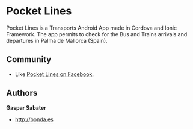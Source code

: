 Pocket Lines
============

Pocket Lines is a Transports Android App made in Cordova and Ionic Framework.
The app permits to check for the Bus and Trains arrivals and departures in Palma de Mallorca (Spain).


## Community
* Like [Pocket Lines on Facebook](https://www.facebook.com/PocketLines).

## Authors

**Gaspar Sabater**
+ <http://bonda.es>